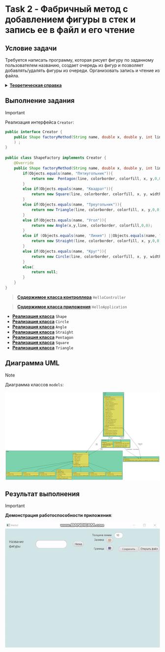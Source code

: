# Task 2 - Фабричный метод с добавлением фигуры в стек и запись ее в файл и его чтение

## Условие задачи
Требуется написать программу, которая рисует фигуру по заданному пользователем названию, создает очередь из фигур и позволяет добавлять/удалять фигуры из очереди. Организовать запись и чтение из файла.

<details>
    <summary><ins><b>Теоретическая справка</b></ins></summary>
    <p>
        <b>Фабричный метод</b> — это порождающий паттерн проектирования, который определяет общий интерфейс для создания объектов в суперклассе, позволяя подклассам изменять тип создаваемых объектов 
    </p>
    <p>
        Для того чтобы система оставалась независимой от различных типов объектов, паттерн <b>Factory Method</b> использует механизм полиморфизма — классы всех конечных типов наследуют от одного абстрактного базового класса, предназначенного для полиморфного использования. В этом базовом классе определяется единый интерфейс, через который пользователь будет оперировать объектами конечных типов.
    </p>
    <p>
        Для обеспечения относительно простого добавления в систему новых типов паттерн <b>Factory Method</b> локализует создание объектов конкретных типов в специальном классе-фабрике. Методы этого класса, посредством которых создаются объекты конкретных классов, называются фабричными.
    </p>
<hr/>
  
</details>

## Выполнение задания

> [!IMPORTANT]
> Реализация интерфейса `Creator`:

```java
public interface Creator {
    public Shape factoryMethod(String name, double x, double y, int line, Color colorborder, Color colorfill, double width, double height
    ) ;
}

public class ShapeFactory implements Creator {
    @Override
    public Shape factoryMethod(String name, double x, double y, int line, Color colorborder, Color colorfill, double width, double height ){
        if(Objects.equals(name, "Пятиугольник")){
            return new  Pentagon(line, colorborder, colorfill, x, y,0,0);
        }
        else if(Objects.equals(name, "Квадрат")){
            return new Square(line, colorborder, colorfill, x, y, width, height);
        }
        else if(Objects.equals(name, "Треугольник")){
            return new Triangle(line, colorborder, colorfill, x, y,0,0);
        }
        else if(Objects.equals(name, "Угол")){
            return new Angle(x,y,line, colorborder, colorfill,0,0);
        }
        else if (Objects.equals(name, "Линия") ||Objects.equals(name, "Прямая")){
            return new Straight(line, colorborder, colorfill, x, y,0,0);
        }
        else if(Objects.equals(name, "Круг")){
            return new Circle(line, colorborder, colorfill, x, y, width, height);
        }
        else{
            return null;
        }
    }
}
```
> [__Содержимое класса контроллера__](src/main/java/com/example/task2/HelloController.java) `HelloController`

> [__Содержимое класса приложения__](src/main/java/com/example/task2/HelloApplication.java) `HelloApplication`

- [__Реализация клаcса__](src/main/java/models/Shape.java) `Shape`
- [__Реализация класcа__](src/main/java/models/Circle.java) `Circle`
-  [__Реализация класcа__](src/main/java/models/Angle.java) `Angle`
-   [__Реализация класcа__](src/main/java/models/Straight.java) `Straight`
-    [__Реализация класcа__](src/main/java/models/Pentagon.java) `Pentagon`
- [__Реализация клаcса__](src/main/java/models/Square.java) `Square`
- [__Реализация клаcса__](src/main/java/models/Triangle.java) `Triangle` 

## Диаграмма UML
> [!NOTE]
> Диаграмма классов `models`:

![Результат выполнения](src/main/resources/com/example/task2/Images/HelloController_structure.svg)

## Результат выполнения

> [!IMPORTANT]
> __Демонстрация работоспособности приложения__:

![Результат выполнения](src/main/resources/com/example/task2/Images/task2.gif)
